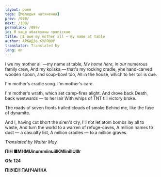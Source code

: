```yaml
---
layout: poem
tags: [Мелодыя натхнення]
prev: /098/
next: /100/
permalink: /099/
id: Я хаце абавязаны прапіскаю
title: 🚧I owe my mother all — my name at table
author: АРКАДЗЬ КУЛЯШОЎ
translator: Translated by 
lang: en
---
```



 
і  we my mother all —my  name  at table, _Mv_ _home here, in our_ numerous family crew, And my koliska — that's my rocking cradle, yhe hand-carved wooden spoon, and soup-bowl too, All in the house, which to her toil is due.

I'm mother's cradle song. I'm mother's care.

I'm mother's wrath, which set camp-fires alight. And drove back Death, back westwards — to her lair With whips of TNT till victory broke.

The roads of seven fronts trailed clouds of smoke Behind me, like the fuse of dynamite.

And I, having cut short the siren's cry, I'll not let atom bombs lay all to waste, And turn the world to a warren of refuge-caves, A million names to dust — a casualty list, A million cradles — to a million graves.

_Translated by Walter May._

**ПІН**  **■MHMUinummiinuiilKMlinillUlllr**

**Ofc  124**

**ПІІУІЕН ПАНЧАНКА**
